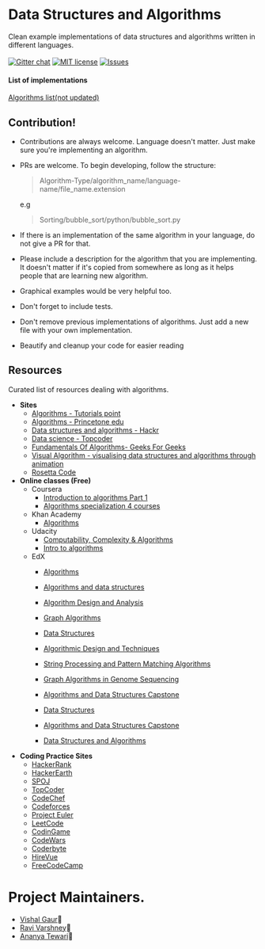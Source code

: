# Data Structures and Algorithms 
Clean example implementations of data structures and algorithms written in different languages.
<br><br>
[![Gitter chat](https://badges.gitter.im/VAR-solutions/Algorithms.png)](https://gitter.im/VAR-solutions/Algorithms "Gitter chat")
[![MIT license](http://img.shields.io/badge/license-MIT-brightgreen.svg)](http://opensource.org/licenses/MIT)
[![Issues](http://img.shields.io/github/issues/VAR-solutions/Algorithms.svg)](https://github.com/VAR-solutions/Algorithms/issues)
#### List of implementations

[Algorithms list(not updated)](#)

## Contribution!
 * Contributions are always welcome. Language doesn't matter. Just make sure you're implementing an algorithm.
 * PRs are welcome. To begin developing, follow the structure:

   > Algorithm-Type/algorithm_name/language-name/file_name.extension
   
   e.g
   > Sorting/bubble_sort/python/bubble_sort.py

 * If there is an implementation of the same algorithm in your language, do not give a PR for that.
 * Please include a description for the algorithm that you are implementing. It doesn't matter if it's copied from somewhere as long as it helps people that are learning new algorithm.
 * Graphical examples would be very helpful too.
 * Don't forget to include tests.
 * Don't remove previous implementations of algorithms. Just add a new file with your own implementation.
 * Beautify and cleanup your code for easier reading

## Resources

 Curated list of resources dealing with algorithms.

 * **Sites**
   * [Algorithms - Tutorials point](https://www.tutorialspoint.com/data_structures_algorithms/index.htm)
   * [Algorithms - Princetone edu](http://algs4.cs.princeton.edu/home/)
   * [Data structures and algorithms - Hackr](https://hackr.io/tutorials/learn-data-structures-algorithms)
   * [Data science - Topcoder](https://www.topcoder.com/community/data-science/data-science-tutorials/)
   * [Fundamentals Of Algorithms- Geeks For Geeks](http://www.geeksforgeeks.org/fundamentals-of-algorithms/)
   * [Visual Algorithm - visualising data structures and algorithms through animation](https://visualgo.net/en)
   * [Rosetta Code](http://rosettacode.org/wiki/Rosetta_Code)
* **Online classes (Free)**
  * Coursera 
      * [Introduction to algorithms Part 1](https://www.coursera.org/learn/algorithms-part1)
      * [Algorithms specialization 4 courses](https://www.coursera.org/specializations/algorithms)
   * Khan Academy 
     * [Algorithms](https://www.khanacademy.org/computing/computer-science/algorithms)
   * Udacity
      * [Computability, Complexity & Algorithms](https://www.udacity.com/course/computability-complexity-algorithms--ud061)
      * [Intro to algorithms](https://www.udacity.com/course/intro-to-algorithms--cs215)
   * EdX
      * [Algorithms](https://www.edx.org/course/algorithms-iitbombayx-cs213-3x-0)
      * [Algorithms and data structures](https://www.edx.org/course/algorithms-data-structures-microsoft-dev285x)
     * [Algorithm Design and Analysis](https://courses.edx.org/courses/course-v1:PennX+SD3x+2T2017/course/)
     * [Graph Algorithms](https://www.edx.org/course/graph-algorithms-uc-san-diegox-algs202x)
     * [Data Structures](https://www.edx.org/course/data-structures-uc-san-diegox-algs201x)
      * [Algorithmic Design and Techniques](https://www.edx.org/course/algorithmic-design-techniques-uc-san-diegox-algs200x)
     * [String Processing and Pattern Matching Algorithms](https://www.edx.org/course/string-processing-pattern-matching-uc-san-diegox-algs204x)
     * [Graph Algorithms in Genome Sequencing](https://www.edx.org/course/graph-algorithms-genome-sequencing-uc-san-diegox-algs206x)

     * [Algorithms and Data Structures Capstone](https://www.edx.org/course/algorithms-data-structures-capstone-uc-san-diegox-algs207x)
     * [Data Structures](https://www.youtube.com/user/mycodeschool)
     * [Algorithms and Data Structures Capstone](https://www.edx.org/course/algorithms-data-structures-capstone-uc-san-diegox-algs207x) 
     * [Data Structures and Algorithms](https://www.programiz.com/dsa)
 * **Coding Practice Sites**
    * [HackerRank](https://www.hackerrank.com/)
    * [HackerEarth](https://www.hackerearth.com/)
    * [SPOJ](http://www.spoj.com/)
    * [TopCoder](https://www.topcoder.com/)
    * [CodeChef](https://www.codechef.com/)
    * [Codeforces](http://codeforces.com/)
    * [Project Euler](https://projecteuler.net/)
    * [LeetCode](https://leetcode.com/)
    * [CodinGame](https://www.codingame.com/)
    * [CodeWars](https://codewars.com/)
    * [Coderbyte](https://www.coderbyte.com/)
    * [HireVue](https://www.hirevue.com/)
    * [FreeCodeCamp](https://www.freecodecamp.org/)
    
# Project Maintainers.
* [Vishal Gaur](https://github.com/i-vishi):tada:<br>
* [Ravi Varshney](https://github.com/ravivarshney01):tada:<br>
* [Ananya Tewari](https://github.com/antew7):tada:<br>
